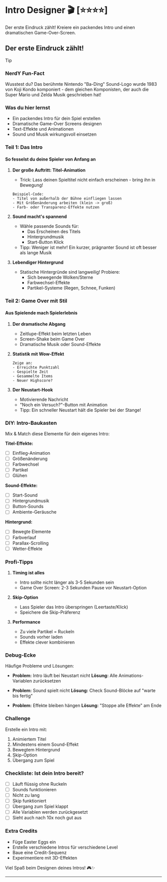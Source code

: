 # Intro Designer 🎬 [⭐⭐⭐⭐]
Der erste Eindruck zählt! Kreiere ein packendes Intro und einen dramatischen Game-Over-Screen.

## Der erste Eindruck zählt!

> [!TIP]
>
> ### NerdY Fun-Fact
>
> Wusstest du? Das berühmte Nintendo "Ba-Ding" Sound-Logo wurde 1983 von Koji Kondo komponiert - dem gleichen Komponisten, der auch die Super Mario und Zelda Musik geschrieben hat!
>

### Was du hier lernst
- Ein packendes Intro für dein Spiel erstellen
- Dramatische Game-Over Screens designen  
- Text-Effekte und Animationen
- Sound und Musik wirkungsvoll einsetzen

### Teil 1: Das Intro
#### So fesselst du deine Spieler von Anfang an

1. **Der große Auftritt: Titel-Animation**
   - Trick: Lass deinen Spieltitel nicht einfach erscheinen - bring ihn in Bewegung!
   ```
   Beispiel-Code:
   - Titel von außerhalb der Bühne einfliegen lassen
   - Mit Größenänderung arbeiten (klein -> groß)
   - Farb- oder Transparenz-Effekte nutzen
   ```

2. **Sound macht's spannend**
   - Wähle passende Sounds für:
     - Das Erscheinen des Titels
     - Hintergrundmusik 
     - Start-Button Klick
   - Tipp: Weniger ist mehr! Ein kurzer, prägnanter Sound ist oft besser als lange Musik

3. **Lebendiger Hintergrund**
   - Statische Hintergründe sind langweilig! Probiere:
     - Sich bewegende Wolken/Sterne
     - Farbwechsel-Effekte
     - Partikel-Systeme (Regen, Schnee, Funken)

### Teil 2: Game Over mit Stil
#### Aus Spielende mach Spielerlebnis

1. **Der dramatische Abgang**
   - Zeitlupe-Effekt beim letzten Leben
   - Screen-Shake beim Game Over
   - Dramatische Musik oder Sound-Effekte

2. **Statistik mit Wow-Effekt**
   ```
   Zeige an:
   - Erreichte Punktzahl
   - Gespielte Zeit
   - Gesammelte Items
   - Neuer Highscore?
   ```

3. **Der Neustart-Hook**
   - Motivierende Nachricht
   - "Noch ein Versuch?"-Button mit Animation
   - Tipp: Ein schneller Neustart hält die Spieler bei der Stange!

### DIY: Intro-Baukasten
Mix & Match diese Elemente für dein eigenes Intro:

**Titel-Effekte:**
- [ ] Einflieg-Animation
- [ ] Größenänderung
- [ ] Farbwechsel
- [ ] Partikel
- [ ] Glühen

**Sound-Effekte:**
- [ ] Start-Sound
- [ ] Hintergrundmusik
- [ ] Button-Sounds
- [ ] Ambiente-Geräusche

**Hintergrund:**
- [ ] Bewegte Elemente
- [ ] Farbverlauf
- [ ] Parallax-Scrolling
- [ ] Wetter-Effekte

### Profi-Tipps
1. **Timing ist alles**
   - Intro sollte nicht länger als 3-5 Sekunden sein
   - Game Over Screen: 2-3 Sekunden Pause vor Neustart-Option

2. **Skip-Option**
   - Lass Spieler das Intro überspringen (Leertaste/Klick)
   - Speichere die Skip-Präferenz

3. **Performance**
   - Zu viele Partikel = Ruckeln
   - Sounds vorher laden
   - Effekte clever kombinieren

### Debug-Ecke
Häufige Probleme und Lösungen:
- **Problem:** Intro läuft bei Neustart nicht
  **Lösung:** Alle Animations-Variablen zurücksetzen

- **Problem:** Sound spielt nicht
  **Lösung:** Check Sound-Blöcke auf "warte bis fertig"

- **Problem:** Effekte bleiben hängen
  **Lösung:** "Stoppe alle Effekte" am Ende

### Challenge
Erstelle ein Intro mit:
1. Animiertem Titel
2. Mindestens einem Sound-Effekt
3. Bewegtem Hintergrund
4. Skip-Option
5. Übergang zum Spiel

### Checkliste: Ist dein Intro bereit?
- [ ] Läuft flüssig ohne Ruckeln
- [ ] Sounds funktionieren
- [ ] Nicht zu lang
- [ ] Skip funktioniert
- [ ] Übergang zum Spiel klappt
- [ ] Alle Variablen werden zurückgesetzt
- [ ] Sieht auch nach 10x noch gut aus

### Extra Credits
- Füge Easter Eggs ein
- Erstelle verschiedene Intros für verschiedene Level
- Baue eine Credit-Sequenz
- Experimentiere mit 3D-Effekten

Viel Spaß beim Designen deines Intros! 🎮✨

---
